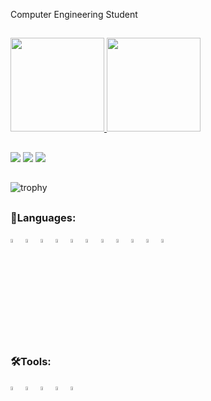 Computer Engineering Student
##
<div>
  <a href="https://github.com/Paulitchos">
  <img height="150em" src="https://github-readme-stats.vercel.app/api?username=Paulitchos&show_icons=true&theme=radical&include_all_commits=true&count_private=true"/>
  <img height="150em" src="https://github-readme-stats.vercel.app/api/top-langs/?username=Paulitchos&layout=compact&langs_count=7&theme=radical"/>
</div>
 
  ##
 
 <div> 
   <a href="https://www.youtube.com/channel/UC5ufJLtff1YPVmt5y-2Sskw" target="_blank"><img src="https://img.shields.io/badge/YouTube-FF0000?style=for-the-badge&logo=youtube&logoColor=white" target="_blank"></a>
   <a href="https://www.instagram.com/paulohenriquegouveia99" target="_blank"><img src="https://img.shields.io/badge/-Instagram-%23E4405F?style=for-the-badge&logo=instagram&logoColor=white" target="_blank"></a>
   <a href="https://twitter.com/Paulitchos" target="_blank"><img src="https://img.shields.io/badge/Twitter-1DA1F2?style=for-the-badge&logo=twitter&logoColor=white" target="_blank"></a> 
           
 </div>
 
   ##

  ![trophy](https://github-profile-trophy.vercel.app/?username=Paulitchos&theme=darkhub)

##
<h3>🔧Languages: </h3>
<p>
<img src="https://cdn.jsdelivr.net/gh/devicons/devicon/icons/c/c-original.svg"  width=4% height=4%>
<img src="https://cdn.jsdelivr.net/gh/devicons/devicon/icons/cplusplus/cplusplus-original.svg" width=4% height=4%>
<img src="https://cdn.jsdelivr.net/gh/devicons/devicon/icons/javascript/javascript-original.svg" width=4% height=4%>
<img src="https://cdn.jsdelivr.net/gh/devicons/devicon/icons/html5/html5-original.svg" width=4% height=4%>
<img src="https://cdn.jsdelivr.net/gh/devicons/devicon/icons/csharp/csharp-original.svg" width=4% height=4%>
<img src="https://cdn.jsdelivr.net/gh/devicons/devicon/icons/css3/css3-original.svg" width=4% height=4%>
<img src="https://cdn.jsdelivr.net/gh/devicons/devicon/icons/mysql/mysql-original-wordmark.svg" width=4% height=4%>
<img src="https://cdn.jsdelivr.net/gh/devicons/devicon/icons/matlab/matlab-original.svg" width=4% height=4%/>
<img src="https://cdn.jsdelivr.net/gh/devicons/devicon/icons/java/java-original.svg" width=4% height=4%/>
<img src="https://cdn.jsdelivr.net/gh/devicons/devicon/icons/react/react-original.svg" width=4% height=4%/>
<img src="https://cdn.jsdelivr.net/gh/devicons/devicon/icons/flutter/flutter-original.svg" width=4% height=4%/>
  
##
 
</p>
<h3>🛠️Tools: </h3>
<p>
<img src="https://cdn.jsdelivr.net/gh/devicons/devicon/icons/vscode/vscode-original.svg" width=4% height=4%>
<img src="https://cdn.jsdelivr.net/gh/devicons/devicon/icons/visualstudio/visualstudio-plain.svg" width=4% height=4%>
 <img src="https://cdn.jsdelivr.net/gh/devicons/devicon/icons/intellij/intellij-original.svg" width=4% height=4%>
<img src="https://cdn.jsdelivr.net/gh/devicons/devicon/icons/unix/unix-original.svg" width=4% height=4%>
<img src="https://cdn.jsdelivr.net/gh/devicons/devicon/icons/windows10/windows10-original.svg" width=4% height=4%>
</p>

 

  
 
